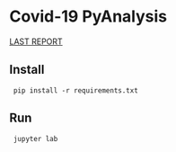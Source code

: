 # Covid-19 PyAnalysis

[LAST REPORT](Covid-19.html)

## Install

```
 pip install -r requirements.txt
```

## Run

```
 jupyter lab
```


